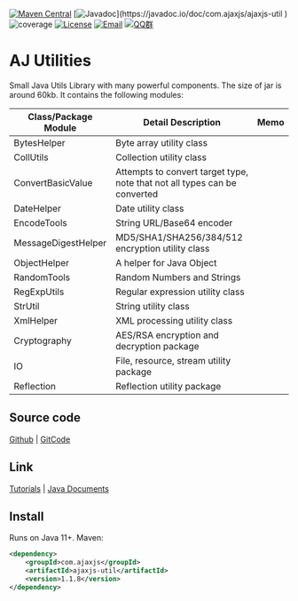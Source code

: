 [![Maven Central](https://img.shields.io/maven-central/v/com.ajaxjs/ajaxjs-util?label=Latest%20Release)](https://central.sonatype.com/artifact/com.ajaxjs/ajaxjs-util)
[![Javadoc](https://img.shields.io/badge/javadoc-1.1.8-brightgreen.svg?)](https://javadoc.io/doc/com.ajaxjs/ajaxjs-util )
![coverage](https://img.shields.io/badge/coverage-80%25-yellowgreen.svg?maxAge=2592000)
[![License](https://img.shields.io/badge/license-Apache--2.0-green.svg?longCache=true&style=flat)](http://www.apache.org/licenses/LICENSE-2.0.txt)
[![Email](https://img.shields.io/badge/Contact--me-Email-orange.svg)](mailto:frank@ajaxjs.com)
[![QQ群](https://framework.ajaxjs.com/static/qq.svg)](https://shang.qq.com/wpa/qunwpa?idkey=3877893a4ed3a5f0be01e809e7ac120e346102bd550deb6692239bb42de38e22)

# AJ Utilities

Small Java Utils Library with many powerful components. The size of jar is around 60kb. It contains the following modules:

| Class/Package Module | Detail Description                | Memo         |
|----------------------|-----------------------------------|--------------|
| BytesHelper          | Byte array utility class          |              |
| CollUtils            | Collection utility class          |              |
| ConvertBasicValue    | Attempts to convert target type, note that not all types can be converted |              |
| DateHelper           | Date utility class                |              |
| EncodeTools          | String URL/Base64 encoder         |              |
| MessageDigestHelper  | MD5/SHA1/SHA256/384/512 encryption utility class |              |
| ObjectHelper         | A helper for Java Object          |              |
| RandomTools          | Random Numbers and Strings        |              |
| RegExpUtils          | Regular expression utility class  |              |
| StrUtil              | String utility class              |              |
| XmlHelper            | XML processing utility class      |              |
| Cryptography         | AES/RSA encryption and decryption package |              |
| IO                   | File, resource, stream utility package |              |
| Reflection              | Reflection utility package        |              |

## Source code

[Github](https://javadoc.io/doc/com.ajaxjs/ajaxjs-util) | [GitCode](https://gitcode.com/lightweight-component/aj-util)

## Link

[Tutorials](https://javadoc.io/doc/com.ajaxjs/ajaxjs-util) | [Java Documents](https://javadoc.io/doc/com.ajaxjs/ajaxjs-util) 

## Install

Runs on Java 11+. Maven:

```xml
<dependency>
    <groupId>com.ajaxjs</groupId>
    <artifactId>ajaxjs-util</artifactId>
    <version>1.1.8</version>
</dependency>
```